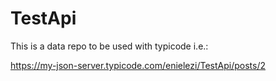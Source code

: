 # TestApi

This is a data repo to be used with typicode i.e.:

https://my-json-server.typicode.com/enielezi/TestApi/posts/2
